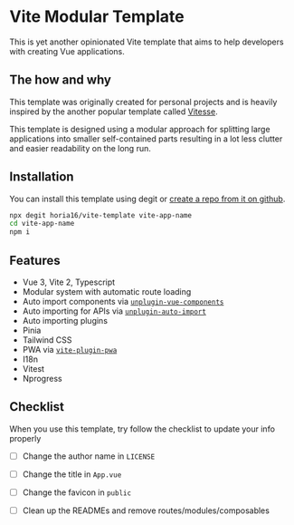 # Vite Modular Template

This is yet another opinionated Vite template that aims to help developers with creating Vue applications.

## The how and why

This template was originally created for personal projects and is heavily inspired by the another popular template called [Vitesse](https://github.com/antfu/vitesse).

This template is designed using a modular approach for splitting large applications into smaller self-contained parts resulting in a lot less clutter and easier readability on the long run.

## Installation

You can install this template using degit or [create a repo from it on github](https://github.com/horia16/vite-template/generate).

```bash
npx degit horia16/vite-template vite-app-name
cd vite-app-name
npm i
```

## Features

- Vue 3, Vite 2, Typescript
- Modular system with automatic route loading
- Auto import components via [`unplugin-vue-components`](https://github.com/antfu/unplugin-vue-components)
- Auto importing for APIs via [`unplugin-auto-import`](https://github.com/antfu/unplugin-auto-import)
- Auto importing plugins
- Pinia
- Tailwind CSS
- PWA via [`vite-plugin-pwa`](https://github.com/antfu/vite-plugin-pwa)
- I18n
- Vitest
- Nprogress

## Checklist

When you use this template, try follow the checklist to update your info properly

- [ ] Change the author name in `LICENSE`
- [ ] Change the title in `App.vue`
- [ ] Change the favicon in `public`
- [ ] Clean up the READMEs and remove routes/modules/composables

